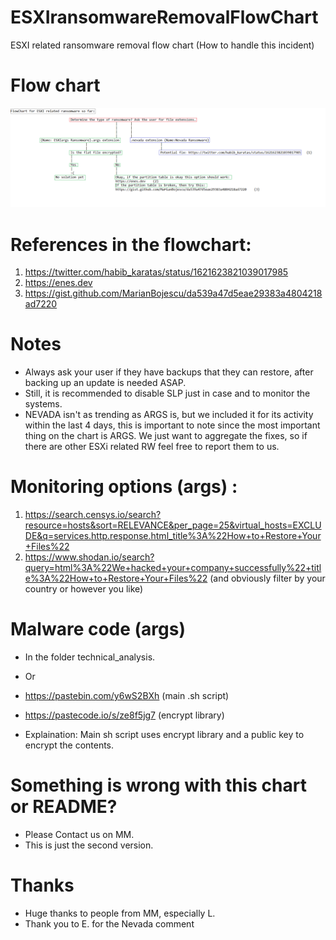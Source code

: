 # ESXIransomwareRemovalFlowChart
ESXI related ransomware removal flow chart (How to handle this incident)

# Flow chart
![alt text](ESXiFlowChart.png)

# References in the flowchart:
1) https://twitter.com/habib_karatas/status/1621623821039017985
2) https://enes.dev 
3) https://gist.github.com/MarianBojescu/da539a47d5eae29383a4804218ad7220

# Notes
- Always ask your user if they have backups that they can restore, after backing up an update is needed ASAP. 
- Still, it is recommended to disable SLP just in case and to monitor the systems. 
- NEVADA isn't as trending as ARGS is, but we included it for its activity within the last 4 days, this is important to note since the most important thing on the chart is ARGS. We just want to aggregate the fixes, so if there are other ESXi related RW feel free to report them to us. 

# Monitoring options (args) : 
1) https://search.censys.io/search?resource=hosts&sort=RELEVANCE&per_page=25&virtual_hosts=EXCLUDE&q=services.http.response.html_title%3A%22How+to+Restore+Your+Files%22
2) https://www.shodan.io/search?query=html%3A%22We+hacked+your+company+successfully%22+title%3A%22How+to+Restore+Your+Files%22
(and obviously filter by your country or however you like)

# Malware code (args)
- In the folder technical_analysis.
- Or
- https://pastebin.com/y6wS2BXh (main .sh script)
- https://pastecode.io/s/ze8f5jg7 (encrypt library)

- Explaination: Main sh script uses encrypt library and a public key to encrypt the contents.

# Something is wrong with this chart or README?
- Please Contact us on MM. 
- This is just the second version. 

# Thanks
- Huge thanks to people from MM, especially L. 
- Thank you to E. for the Nevada comment 




